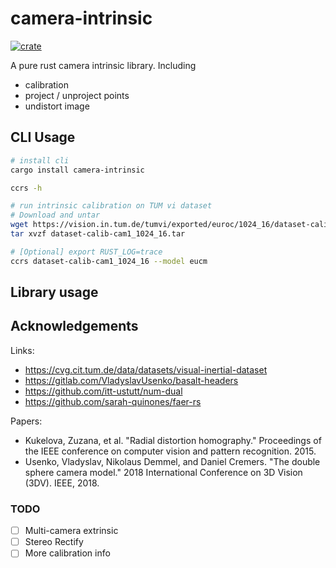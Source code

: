 # camera-intrinsic
[![crate](https://img.shields.io/crates/v/camera-intrinsic.svg)](https://crates.io/crates/camera-intrinsic)

A pure rust camera intrinsic library. Including
* calibration
* project / unproject points
* undistort image

## CLI Usage
```sh
# install cli
cargo install camera-intrinsic

ccrs -h

# run intrinsic calibration on TUM vi dataset
# Download and untar
wget https://vision.in.tum.de/tumvi/exported/euroc/1024_16/dataset-calib-cam1_1024_16.tar
tar xvzf dataset-calib-cam1_1024_16.tar

# [Optional] export RUST_LOG=trace
ccrs dataset-calib-cam1_1024_16 --model eucm
```

## Library usage

## Acknowledgements
Links:
* https://cvg.cit.tum.de/data/datasets/visual-inertial-dataset
* https://gitlab.com/VladyslavUsenko/basalt-headers
* https://github.com/itt-ustutt/num-dual
* https://github.com/sarah-quinones/faer-rs

Papers:

* Kukelova, Zuzana, et al. "Radial distortion homography." Proceedings of the IEEE conference on computer vision and pattern recognition. 2015.
* Usenko, Vladyslav, Nikolaus Demmel, and Daniel Cremers. "The double sphere camera model." 2018 International Conference on 3D Vision (3DV). IEEE, 2018.

### TODO
* [ ] Multi-camera extrinsic
* [ ] Stereo Rectify
* [ ] More calibration info